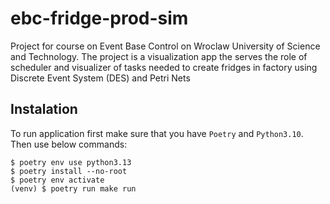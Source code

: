 # ebc-fridge-prod-sim
Project for course on Event Base Control on Wroclaw University of Science and Technology. The project is a visualization app the serves the role of scheduler and visualizer of  tasks needed to create fridges in factory using Discrete Event System (DES) and Petri Nets

## Instalation

To run application first make sure that you have `Poetry` and `Python3.10`.
Then use below commands:

```shell
$ poetry env use python3.13
$ poetry install --no-root
$ poetry env activate
(venv) $ poetry run make run
```
